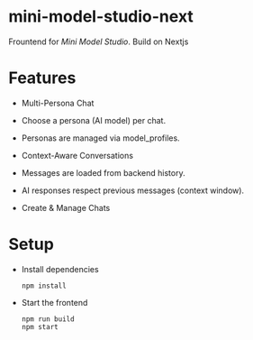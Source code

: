 # mini-model-studio-next

Frountend for *Mini Model Studio*. Build on Nextjs

# Features

  - Multi-Persona Chat

  - Choose a persona (AI model) per chat.

  - Personas are managed via model_profiles.

  - Context-Aware Conversations

  - Messages are loaded from backend history.

  - AI responses respect previous messages (context window).

  - Create & Manage Chats

# Setup
  - Install dependencies
    ```
    npm install
    ```
  - Start the frontend
    ```
    npm run build
    npm start
    ```
     


